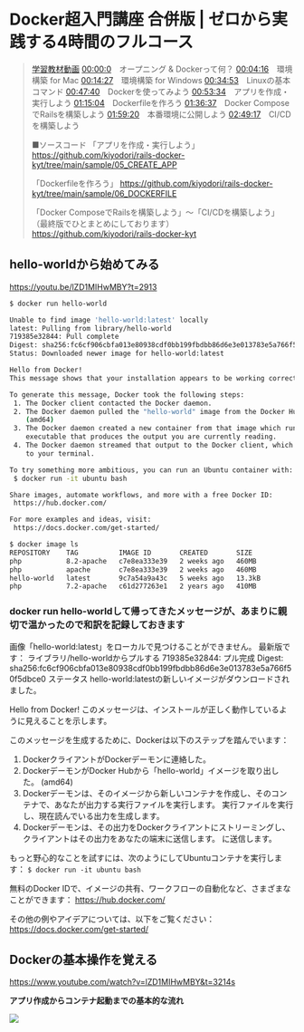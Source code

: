 # Docker超入門講座 合併版 | ゼロから実践する4時間のフルコース

> [学習教材動画](https://youtu.be/lZD1MIHwMBY)
> [00:00:0](https://www.youtube.com/watch?v=lZD1MIHwMBY&t=0s)　オープニング & Dockerって何？
> [00:04:16](https://www.youtube.com/watch?v=lZD1MIHwMBY&t=256s)　環境構築 for Mac
> [00:14:27](https://www.youtube.com/watch?v=lZD1MIHwMBY&t=867s)　環境構築 for Windows
> [00:34:53](https://www.youtube.com/watch?v=lZD1MIHwMBY&t=2093s)　Linuxの基本コマンド
> [00:47:40](https://www.youtube.com/watch?v=lZD1MIHwMBY&t=2860s)　Dockerを使ってみよう
> [00:53:34](https://www.youtube.com/watch?v=lZD1MIHwMBY&t=3214s)　アプリを作成・実行しよう 
> [01:15:04](https://www.youtube.com/watch?v=lZD1MIHwMBY&t=4504s)　Dockerfileを作ろう 
> [01:36:37](https://www.youtube.com/watch?v=lZD1MIHwMBY&t=5797s)　Docker ComposeでRailsを構築しよう
> [01:59:20](https://www.youtube.com/watch?v=lZD1MIHwMBY&t=7160s)　本番環境に公開しよう
> [02:49:17](https://www.youtube.com/watch?v=lZD1MIHwMBY&t=10157s)　CI/CDを構築しよう 
>
> ■ソースコード
「アプリを作成・実行しよう」
https://github.com/kiyodori/rails-docker-kyt/tree/main/sample/05_CREATE_APP
> 
> 「Dockerfileを作ろう」
> https://github.com/kiyodori/rails-docker-kyt/tree/main/sample/06_DOCKERFILE
>
> 「Docker ComposeでRailsを構築しよう」〜「CI/CDを構築しよう」
> （最終版でひとまとめにしております）
> https://github.com/kiyodori/rails-docker-kyt

## hello-worldから始めてみる
https://youtu.be/lZD1MIHwMBY?t=2913

```bash
$ docker run hello-world

Unable to find image 'hello-world:latest' locally
latest: Pulling from library/hello-world
719385e32844: Pull complete 
Digest: sha256:fc6cf906cbfa013e80938cdf0bb199fbdbb86d6e3e013783e5a766f50f5dbce0
Status: Downloaded newer image for hello-world:latest

Hello from Docker!
This message shows that your installation appears to be working correctly.

To generate this message, Docker took the following steps:
 1. The Docker client contacted the Docker daemon.
 2. The Docker daemon pulled the "hello-world" image from the Docker Hub.
    (amd64)
 3. The Docker daemon created a new container from that image which runs the
    executable that produces the output you are currently reading.
 4. The Docker daemon streamed that output to the Docker client, which sent it
    to your terminal.

To try something more ambitious, you can run an Ubuntu container with:
 $ docker run -it ubuntu bash

Share images, automate workflows, and more with a free Docker ID:
 https://hub.docker.com/

For more examples and ideas, visit:
 https://docs.docker.com/get-started/

$ docker image ls
REPOSITORY    TAG          IMAGE ID       CREATED       SIZE
php           8.2-apache   c7e8ea333e39   2 weeks ago   460MB
php           apache       c7e8ea333e39   2 weeks ago   460MB
hello-world   latest       9c7a54a9a43c   5 weeks ago   13.3kB
php           7.2-apache   c61d277263e1   2 years ago   410MB

```

### docker run hello-worldして帰ってきたメッセージが、あまりに親切で温かったので和訳を記録しておきます

画像「hello-world:latest」をローカルで見つけることができません。
最新版です： ライブラリ/hello-worldからプルする
719385e32844: プル完成 
Digest: sha256:fc6cf906cbfa013e80938cdf0bb199fbdbb86d6e3e013783e5a766f50f5dbce0
ステータス hello-world:latestの新しいイメージがダウンロードされました。

Hello from Docker!
このメッセージは、インストールが正しく動作しているように見えることを示します。

このメッセージを生成するために、Dockerは以下のステップを踏んでいます：
 1. DockerクライアントがDockerデーモンに連絡した。
 2. DockerデーモンがDocker Hubから「hello-world」イメージを取り出した。
    (amd64)
 3. Dockerデーモンは、そのイメージから新しいコンテナを作成し、そのコンテナで、あなたが出力する実行ファイルを実行します。
    実行ファイルを実行し、現在読んでいる出力を生成します。
 4. Dockerデーモンは、その出力をDockerクライアントにストリーミングし、クライアントはその出力をあなたの端末に送信します。
    に送信します。

もっと野心的なことを試すには、次のようにしてUbuntuコンテナを実行します：
  ```$ docker run -it ubuntu bash```

無料のDocker IDで、イメージの共有、ワークフローの自動化など、さまざまなことができます：
 https://hub.docker.com/

その他の例やアイデアについては、以下をご覧ください：
 https://docs.docker.com/get-started/

## Dockerの基本操作を覚える

https://www.youtube.com/watch?v=lZD1MIHwMBY&t=3214s

<b>アプリ作成からコンテナ起動までの基本的な流れ</b>

![](../../images/アプリ作成コンテナ起動の流れ.png)






